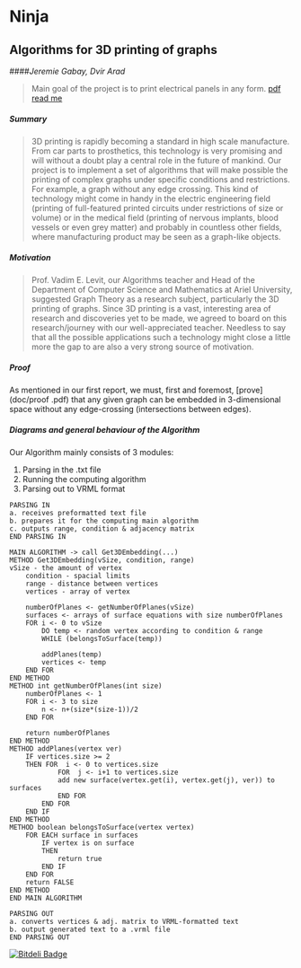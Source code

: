 # Ninja
## Algorithms for 3D printing of graphs
####*Jeremie Gabay, Dvir Arad*

>Main goal of the project is to print electrical panels in any form. [pdf read me](doc/Report1-Eng.docx.pdf)

##### Summary
>3D printing is rapidly becoming a standard in high scale manufacture. From car parts to prosthetics, this technology is very promising and will without a doubt play a central role in the future of mankind.
	Our project is to implement a set of algorithms that will make possible the printing of complex graphs under specific conditions and restrictions. For example, a graph without any edge crossing.
	This kind of technology might come in handy in the electric engineering field (printing of full-featured printed circuits under restrictions of size or volume) or in the medical field (printing of nervous implants, blood vessels or even grey matter) and probably in countless other fields, where manufacturing product may be seen as a graph-like objects.

##### Motivation
>Prof. Vadim E. Levit, our Algorithms teacher and Head of the Department of Computer Science and Mathematics at Ariel University, suggested Graph Theory as a research subject, particularly the 3D printing of graphs.
	Since 3D printing is a vast, interesting area of research and discoveries yet to be made, we agreed to board on this research/journey with our well-appreciated teacher.
	Needless to say that all the possible applications such a technology might close a little more the gap to are also a very strong source of motivation.

##### Proof
As mentioned in our first report, we must, first and foremost, [prove](doc/proof .pdf) that any given graph can be embedded in 3-dimensional space without any edge-crossing (intersections between edges).


##### Diagrams and general behaviour of the Algorithm
Our Algorithm mainly consists of 3 modules:

  1. Parsing in the .txt file
  2. Running the computing algorithm
  3. Parsing out to VRML format
  
```  
PARSING IN
a. receives preformatted text file
b. prepares it for the computing main algorithm
c. outputs range, condition & adjacency matrix
END PARSING IN
```
```
MAIN ALGORITHM -> call Get3DEmbedding(...)
METHOD Get3DEmbedding(vSize, condition, range)
vSize - the amount of vertex
	condition - spacial limits
	range - distance between vertices
	vertices - array of vertex
	
	numberOfPlanes <- getNumberOfPlanes(vSize)
	surfaces <- arrays of surface equations with size numberOfPlanes
	FOR i <- 0 to vSize
		DO temp <- random vertex according to condition & range
		WHILE (belongsToSurface(temp))
			
		addPlanes(temp)
		vertices <- temp
	END FOR
END METHOD
METHOD int getNumberOfPlanes(int size)
	numberOfPlanes <- 1
	FOR i <- 3 to size
		n <- n+(size*(size-1))/2
	END FOR	
	
	return numberOfPlanes
END METHOD
METHOD addPlanes(vertex ver)
	IF vertices.size >= 2
	THEN FOR  i <- 0 to vertices.size
			FOR  j <- i+1 to vertices.size
			add new surface(vertex.get(i), vertex.get(j), ver)) to surfaces
			END FOR
		END FOR
	END IF 
END METHOD	
METHOD boolean belongsToSurface(vertex vertex)
	FOR EACH surface in surfaces 
		IF vertex is on surface 
		THEN
			return true
		END IF
	END FOR	
	return FALSE
END METHOD
END MAIN ALGORITHM
```
```
PARSING OUT
a. converts vertices & adj. matrix to VRML-formatted text
b. output generated text to a .vrml file
END PARSING OUT
```


[![Bitdeli Badge](https://d2weczhvl823v0.cloudfront.net/dvirarad/ninja/trend.png)](https://bitdeli.com/free "Bitdeli Badge")

